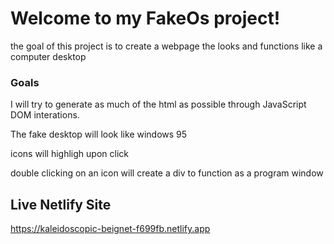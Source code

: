 # Welcome to my FakeOs project!

the goal of this project is to create a webpage the looks and functions like a computer desktop

### Goals

I will try to generate as much of the html as possible through JavaScript DOM interations.

The fake desktop will look like windows 95

icons will highligh upon click

double clicking on an icon will create a div to function as a program window

## Live Netlify Site

https://kaleidoscopic-beignet-f699fb.netlify.app

